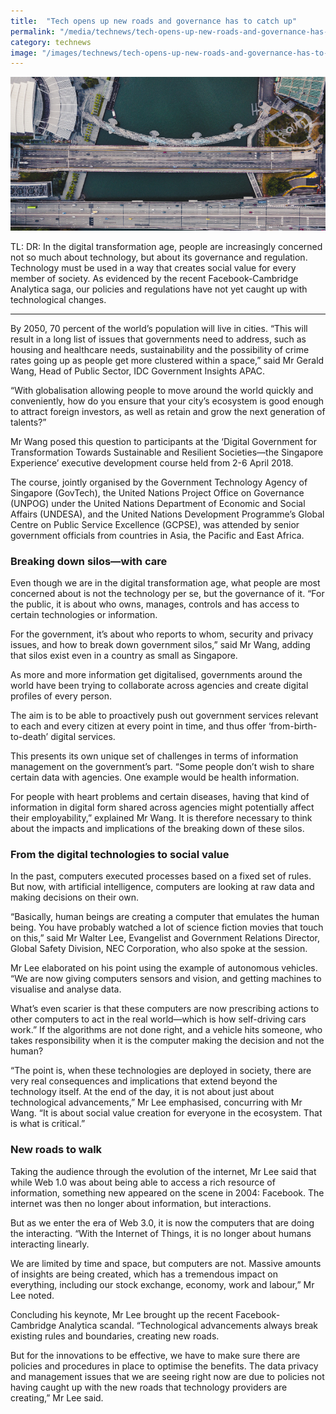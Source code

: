```yaml
---
title:  "Tech opens up new roads and governance has to catch up"
permalink: "/media/technews/tech-opens-up-new-roads-and-governance-has-to-catch-up"
category: technews
image: "/images/technews/tech-opens-up-new-roads-and-governance-has-to-catch-up-part-1.png"
---
```


![Tech opens up new roads and governance has to catch up](/images/technews/tech-opens-up-new-roads-and-governance-has-to-catch-up-part-1.png)

TL: DR: In the digital transformation age, people are increasingly concerned not so much about technology, but about its governance and regulation. Technology must be used in a way that creates social value for every member of society. As evidenced by the recent Facebook-Cambridge Analytica saga, our policies and regulations have not yet caught up with technological changes.

---

By 2050, 70 percent of the world’s population will live in cities. “This will result in a long list of issues that governments need to address, such as housing and healthcare needs, sustainability and the possibility of crime rates going up as people get more clustered within a space,” said Mr Gerald Wang, Head of Public Sector, IDC Government Insights APAC. 

“With globalisation allowing people to move around the world quickly and conveniently, how do you ensure that your city’s ecosystem is good enough to attract foreign investors, as well as retain and grow the next generation of talents?”

 Mr Wang posed this question to participants at the ‘Digital Government for Transformation Towards Sustainable and Resilient Societies—the Singapore Experience’ executive development course held from 2-6 April 2018. 

The course, jointly organised by the Government Technology Agency of Singapore (GovTech), the United Nations Project Office on Governance (UNPOG) under the United Nations Department of Economic and Social Affairs (UNDESA), and the United Nations Development Programme’s Global Centre on Public Service Excellence (GCPSE), was attended by senior government officials from countries in Asia, the Pacific and East Africa. 

### **Breaking down silos—with care**
Even though we are in the digital transformation age, what people are most concerned about is not the technology per se, but the governance of it. “For the public, it is about who owns, manages, controls and has access to certain technologies or information. 

For the government, it’s about who reports to whom, security and privacy issues, and how to break down government silos,” said Mr Wang, adding that silos exist even in a country as small as Singapore. 

As more and more information get digitalised, governments around the world have been trying to collaborate across agencies and create digital profiles of every person. 

The aim is to be able to proactively push out government services relevant to each and every citizen at every point in time, and thus offer ‘from-birth-to-death’ digital services. 

This presents its own unique set of challenges in terms of information management on the government’s part. “Some people don’t wish to share certain data with agencies. One example would be health information. 

For people with heart problems and certain diseases, having that kind of information in digital form shared across agencies might potentially affect their employability,” explained Mr Wang. It is therefore necessary to think about the impacts and implications of the breaking down of these silos. 

### **From the digital technologies to social value**
In the past, computers executed processes based on a fixed set of rules. But now, with artificial intelligence, computers are looking at raw data and making decisions on their own.

“Basically, human beings are creating a computer that emulates the human being. You have probably watched a lot of science fiction movies that touch on this,” said Mr Walter Lee, Evangelist and Government Relations Director, Global Safety Division, NEC Corporation, who also spoke at the session. 

Mr Lee elaborated on his point using the example of autonomous vehicles. “We are now giving computers sensors and vision, and getting machines to visualise and analyse data. 

What’s even scarier is that these computers are now prescribing actions to other computers to act in the real world—which is how self-driving cars work.” If the algorithms are not done right, and a vehicle hits someone, who takes responsibility when it is the computer making the decision and not the human? 

“The point is, when these technologies are deployed in society, there are very real consequences and implications that extend beyond the technology itself. At the end of the day, it is not about just about technological advancements,” Mr Lee emphasised, concurring with Mr Wang. “It is about social value creation for everyone in the ecosystem. That is what is critical.”

### **New roads to walk**
Taking the audience through the evolution of the internet, Mr Lee said that while Web 1.0 was about being able to access a rich resource of information, something new appeared on the scene in 2004: Facebook. The internet was then no longer about information, but interactions. 

But as we enter the era of Web 3.0, it is now the computers that are doing the interacting. “With the Internet of Things, it is no longer about humans interacting linearly. 

We are limited by time and space, but computers are not. Massive amounts of insights are being created, which has a tremendous impact on everything, including our stock exchange, economy, work and labour,” Mr Lee noted. 

Concluding his keynote, Mr Lee brought up the recent Facebook-Cambridge Analytica scandal. “Technological advancements always break existing rules and boundaries, creating new roads. 

But for the innovations to be effective, we have to make sure there are policies and procedures in place to optimise the benefits. The data privacy and management issues that we are seeing right now are due to policies not having caught up with the new roads that technology providers are creating,” Mr Lee said. 

 
